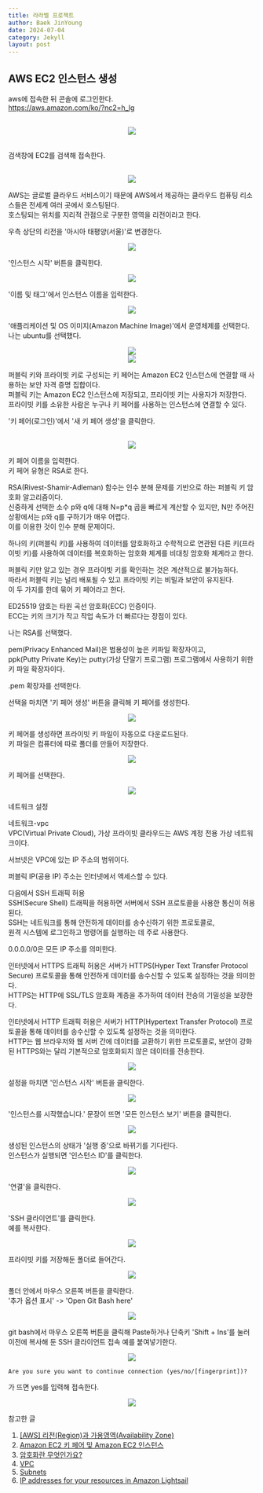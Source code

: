 ```yaml
---
title: 라라벨 프로젝트
author: Baek JinYoung
date: 2024-07-04
category: Jekyll
layout: post
---
```


AWS EC2 인스턴스 생성
-

aws에 접속한 뒤 콘솔에 로그인한다. </br>
<https://aws.amazon.com/ko/?nc2=h_lg> </br> </br>

<center><img src="https://github.com/BaekJinYoung/BaekJinYoung.github.io/assets/98303264/c1aa7562-e4b6-4d9a-b14c-02e53e7195c3"></center>

 </br>

검색창에 EC2를 검색해 접속한다. </br> </br>

<center><img src="https://github.com/BaekJinYoung/BaekJinYoung.github.io/assets/98303264/01b5b739-6ff4-41f4-993a-3b56ab896734"></center>

AWS는 글로벌 클라우드 서비스이기 때문에 AWS에서 제공하는 클라우드 컴퓨팅 리소스들은 전세계 여러 곳에서 호스팅된다. </br>
호스팅되는 위치를 지리적 관점으로 구분한 영역을 리전이라고 한다. </br>

우측 상단의 리전을 '아시아 태평양(서울)'로 변경한다. </br>

<center><img src="https://github.com/BaekJinYoung/BaekJinYoung.github.io/assets/98303264/32197e62-fdb6-4838-b1b6-35fc3bd64fbf"></center>

'인스턴스 시작' 버튼을 클릭한다. </br>

<center><img src="https://github.com/BaekJinYoung/BaekJinYoung.github.io/assets/98303264/869a86e0-f758-448f-9210-5c8a77140e08"></center>

'이름 및 태그'에서 인스턴스 이름을 입력한다. </br>

<center><img src="https://github.com/BaekJinYoung/BaekJinYoung.github.io/assets/98303264/6889ac36-19f7-4ada-bec3-02a5b54c4fde"></center>

'애플리케이션 및 OS 이미지(Amazon Machine Image)'에서 운영체제를 선택한다. </br>
나는 ubuntu를 선택했다. </br>

<center><img src="https://github.com/BaekJinYoung/BaekJinYoung.github.io/assets/98303264/367914e7-0e6e-45cf-b6b6-4e5bf3662bfe"></center>
<center><img src="https://github.com/BaekJinYoung/BaekJinYoung.github.io/assets/98303264/573a7845-9156-46cb-b8c6-15e5365a91e5"></center>


퍼블릭 키와 프라이빗 키로 구성되는 키 페어는 Amazon EC2 인스턴스에 연결할 때 사용하는 보안 자격 증명 집합이다. </br>
퍼블릭 키는 Amazon EC2 인스턴스에 저장되고, 프라이빗 키는 사용자가 저장한다. </br>
프라이빗 키를 소유한 사람은 누구나 키 페어를 사용하는 인스턴스에 연결할 수 있다. </br>

'키 페어(로그인)'에서 '새 키 페어 생성'을 클릭한다. </br> </br>

<center><img src="https://github.com/BaekJinYoung/BaekJinYoung.github.io/assets/98303264/cc57de00-f792-459b-8a57-67c44b625f1f"></center>

키 페어 이름을 입력한다. </br>
키 페어 유형은 RSA로 한다. </br>

RSA(Rivest-Shamir-Adleman) 함수는 인수 분해 문제를 기반으로 하는 퍼블릭 키 암호화 알고리즘이다. </br>
신중하게 선택한 소수 p와 q에 대해 N=p*q 곱을 빠르게 계산할 수 있지만, N만 주어진 상황에서는 p와 q를 구하기가 매우 어렵다. </br>
이를 이용한 것이 인수 분해 문제이다. </br>

하나의 키(퍼블릭 키)를 사용하여 데이터를 암호화하고 수학적으로 연관된 다른 키(프라이빗 키)를 사용하여 데이터를 복호화하는 암호화 체계를 비대칭 암호화 체계라고 한다. </br>

퍼블릭 키만 알고 있는 경우 프라이빗 키를 확인하는 것은 계산적으로 불가능하다. </br>
따라서 퍼블릭 키는 널리 배포될 수 있고 프라이빗 키는 비밀과 보안이 유지된다. </br>
이 두 가지를 한데 묶어 키 페어라고 한다. </br>

ED25519 암호는 타원 곡선 암호화(ECC) 인증이다. </br>
ECC는 키의 크기가 작고 작업 속도가 더 빠르다는 장점이 있다. </br>

나는 RSA를 선택했다. </br>

pem(Privacy Enhanced Mail)은 범용성이 높은 키파일 확장자이고, </br>
ppk(Putty Private Key)는 putty(가상 단말기 프로그램) 프로그램에서 사용하기 위한 키 파일 확장자이다. </br>

.pem 확장자를 선택한다. </br>

선택을 마치면 '키 페어 생성' 버튼을 클릭해 키 페어를 생성한다. </br>

<center><img src="https://github.com/BaekJinYoung/BaekJinYoung.github.io/assets/98303264/474d25dc-c925-40ea-b4d5-d570afaa6f1f"></center>

키 페어를 생성하면 프라이빗 키 파일이 자동으로 다운로드된다. </br>
키 파일은 컴퓨터에 따로 폴더를 만들어 저장한다. </br>

<center><img src="https://github.com/BaekJinYoung/BaekJinYoung.github.io/assets/98303264/2280cfae-9552-4bcd-b6f7-c0f25980597c"></center>

키 페어를 선택한다. </br>

<center><img src="https://github.com/BaekJinYoung/BaekJinYoung.github.io/assets/98303264/02589072-1285-4997-a18b-3c02459913a4"></center>

네트워크 설정 </br>

네트워크-vpc </br>
VPC(Virtual Private Cloud), 가상 프라이빗 클라우드는 AWS 계정 전용 가상 네트워크이다. </br>

서브넷은 VPC에 있는 IP 주소의 범위이다. </br>

퍼블릭 IP(공용 IP) 주소는 인터넷에서 액세스할 수 있다. </br>

다음에서 SSH 트래픽 허용 </br>
SSH(Secure Shell) 트래픽을 허용하면 서버에서 SSH 프로토콜을 사용한 통신이 허용된다. </br>
SSH는 네트워크를 통해 안전하게 데이터를 송수신하기 위한 프로토콜로, </br>
원격 시스템에 로그인하고 명령어를 실행하는 데 주로 사용한다. </br>

0.0.0.0/0은 모든 IP 주소를 의미한다. </br>

인터넷에서 HTTPS 트래픽 허용은 서버가 HTTPS(Hyper Text Transfer Protocol Secure) 프로토콜을 통해 안전하게 데이터를 송수신할 수 있도록 설정하는 것을 의미한다. </br>
HTTPS는 HTTP에 SSL/TLS 암호화 계층을 추가하여 데이터 전송의 기밀성을 보장한다. </br>

인터넷에서 HTTP 트래픽 허용은 서버가 HTTP(Hypertext Transfer Protocol) 프로토콜을 통해 데이터를 송수신할 수 있도록 설정하는 것을 의미한다.  </br>
HTTP는 웹 브라우저와 웹 서버 간에 데이터를 교환하기 위한 프로토콜로, 보안이 강화된 HTTPS와는 달리 기본적으로 암호화되지 않은 데이터를 전송한다. </br>

<center><img src="https://github.com/BaekJinYoung/BaekJinYoung.github.io/assets/98303264/00dab298-6f4e-4e43-a6c0-2c42a21b270b"></center>

설정을 마치면 '인스턴스 시작' 버튼을 클릭한다. </br>

<center><img src="https://github.com/BaekJinYoung/BaekJinYoung.github.io/assets/98303264/c25a9d4b-204d-4af1-ba1e-708b27a8566c"></center>

'인스턴스를 시작했습니다.' 문장이 뜨면 '모든 인스턴스 보기' 버튼을 클릭한다. </br>

<center><img src="https://github.com/BaekJinYoung/BaekJinYoung.github.io/assets/98303264/721ff328-ca2d-4a92-83d2-16cbde8a2603"></center>

생성된 인스턴스의 상태가 '실행 중'으로 바뀌기를 기다린다. </br>
인스턴스가 실행되면 '인스턴스 ID'를 클릭한다. </br>

<center><img src="https://github.com/BaekJinYoung/BaekJinYoung.github.io/assets/98303264/38b19df2-bc0d-4253-b500-249fe045df37"></center>

'연결'을 클릭한다. </br>

<center><img src="https://github.com/BaekJinYoung/BaekJinYoung.github.io/assets/98303264/75a1a7b7-ee73-4661-ae49-ef078c2263f1"></center>

'SSH 클라이언트'를 클릭한다. </br>
예를 복사한다. </br>

<center><img src="https://github.com/BaekJinYoung/BaekJinYoung.github.io/assets/98303264/93c46135-9e22-4c43-9946-89e1fa130c6b"></center>

프라이빗 키를 저장해둔 폴더로 들어간다. </br>

<center><img src="https://github.com/BaekJinYoung/BaekJinYoung.github.io/assets/98303264/9e196c22-20a8-445e-befb-52de38791ab2"></center>

폴더 안에서 마우스 오른쪽 버튼을 클릭한다. </br>
'추가 옵션 표시' -> 'Open Git Bash here' </br>

<center><img src="https://github.com/BaekJinYoung/BaekJinYoung.github.io/assets/98303264/850a2d5d-91ce-48ef-8047-110e6dd106a5"></center>

git bash에서 마우스 오른쪽 버튼을 클릭해 Paste하거나 단축키 'Shift + Ins'를 눌러 이전에 복사해 둔 SSH 클라이언트 접속 예를 붙여넣기한다. </br>

<center><img src="https://github.com/BaekJinYoung/BaekJinYoung.github.io/assets/98303264/c652c611-dbdc-4df3-9e53-8ade64885f9d"></center>

```shell
Are you sure you want to continue connection (yes/no/[fingerprint])?
```

가 뜨면 yes를 입력해 접속한다. </br>

<center><img src="https://github.com/BaekJinYoung/BaekJinYoung.github.io/assets/98303264/12e8f8e7-6ac9-47f6-8be4-5b74577dd53c"></center>



참고한 글

1. [[AWS] 리전(Region)과 가용영역(Availability Zone)](https://hudi.blog/region-and-availability-zone/)
2. [Amazon EC2 키 페어 및 Amazon EC2 인스턴스](https://docs.aws.amazon.com/ko_kr/AWSEC2/latest/UserGuide/ec2-key-pairs.html)
3. [암호화란 무엇인가요?](https://aws.amazon.com/ko/what-is/cryptography/)
4. [VPC](https://docs.aws.amazon.com/quicksight/latest/user/vpc-amazon-virtual-private-cloud.html)
5. [Subnets](https://docs.aws.amazon.com/quicksight/latest/user/vpc-subnets.html)
6. [IP addresses for your resources in Amazon Lightsail](https://docs.aws.amazon.com/lightsail/latest/userguide/understanding-public-ip-and-private-ip-addresses-in-amazon-lightsail.html#ipv4-addresses)